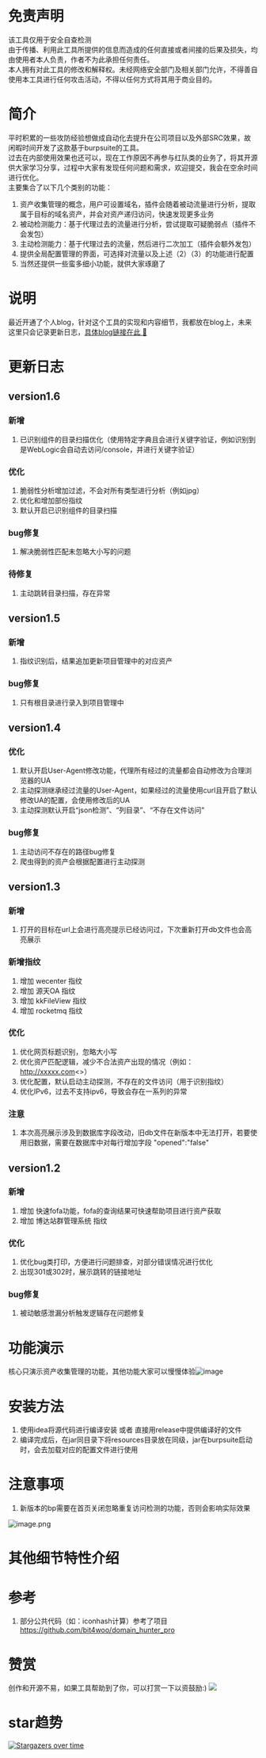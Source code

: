 <a name="wcd7N"></a>
# 免责声明
该工具仅用于安全自查检测<br />由于传播、利用此工具所提供的信息而造成的任何直接或者间接的后果及损失，均由使用者本人负责，作者不为此承担任何责任。<br />本人拥有对此工具的修改和解释权。未经网络安全部门及相关部门允许，不得善自使用本工具进行任何攻击活动，不得以任何方式将其用于商业目的。
<a name="TEPlj"></a>
# 简介
平时积累的一些攻防经验想做成自动化去提升在公司项目以及外部SRC效果，故闲暇时间开发了这款基于burpsuite的工具。<br />过去在内部使用效果也还可以，现在工作原因不再参与红队类的业务了，将其开源供大家学习分享，过程中大家有发现任何问题和需求，欢迎提交，我会在空余时间进行优化。<br />主要集合了以下几个类别的功能：

1. 资产收集管理的概念，用户可设置域名，插件会随着被动流量进行分析，提取属于目标的域名资产，并会对资产递归访问，快速发现更多业务
2. 被动检测能力：基于代理过去的流量进行分析，尝试提取可疑脆弱点（插件不会发包）
3. 主动检测能力：基于代理过去的流量，然后进行二次加工（插件会额外发包）
4. 提供全局配置管理的界面，可选择对流量以及上述（2）（3）的功能进行配置
5. 当然还提供一些蛮多细小功能，就供大家琢磨了
<a name="bmZSr"></a>
   
# 说明
最近开通了个人blog，针对这个工具的实现和内容细节，我都放在blog上，未来这里只会记录更新日志，[具体blog链接在此 🔗](https://z2p.github.io/posts/%E8%87%AA%E7%A0%94%E4%BF%A1%E6%81%AF%E6%94%B6%E9%9B%86%E5%B7%A5%E5%85%B7%E5%88%86%E4%BA%AB/)

# 更新日志
## version1.6
### 新增
1. 已识别组件的目录扫描优化（使用特定字典且会进行关键字验证，例如识别到是WebLogic会自动去访问/console，并进行关键字验证）

### 优化
1. 脆弱性分析增加过滤，不会对所有类型进行分析（例如jpg）
2. 优化和增加部份指纹
3. 默认开启已识别组件的目录扫描

### bug修复
1. 解决脆弱性匹配未忽略大小写的问题

### 待修复
1. 主动跳转目录扫描，存在异常

## version1.5
### 新增
1. 指纹识别后，结果追加更新项目管理中的对应资产

### bug修复
1. 只有根目录进行录入到项目管理中

## version1.4
### 优化
1. 默认开启User-Agent修改功能，代理所有经过的流量都会自动修改为合理浏览器的UA
2. 主动探测继承经过流量的User-Agent，如果经过的流量使用curl且开启了默认修改UA的配置，会使用修改后的UA
3. 主动探测默认开启“json检测”、“列目录”、“不存在文件访问”

### bug修复
1. 主动访问不存在的路径bug修复
2. 爬虫得到的资产会根据配置进行主动探测

## version1.3
### 新增
1. 打开的目标在url上会进行高亮提示已经访问过，下次重新打开db文件也会高亮展示

### 新增指纹
1. 增加 wecenter 指纹
2. 增加 源天OA 指纹
3. 增加 kkFileView 指纹
4. 增加 rocketmq 指纹

### 优化
1. 优化网页标题识别，忽略大小写
2. 优化资产匹配逻辑，减少不合法资产出现的情况（例如：http://xxxxx.com<>）
3. 优化配置，默认启动主动探测，不存在的文件访问（用于识别指纹）
4. 优化IPv6，过去不支持ipv6，导致会存在一系列的异常

### 注意
1. 本次高亮展示涉及到数据库字段改动，旧db文件在新版本中无法打开，若要使用旧数据，需要在数据库中对每行增加字段 "opened":"false"

## version1.2
### 新增
1. 增加 快速fofa功能，fofa的查询结果可快速帮助项目进行资产获取
2. 增加 博达站群管理系统 指纹

### 优化
1. 优化bug类打印，方便进行问题排查，对部分错误情况进行优化
2. 出现301或302时，展示跳转的链接地址

### bug修复
1. 被动敏感泄漏分析触发逻辑存在问题修复

# 功能演示
核心只演示资产收集管理的功能，其他功能大家可以慢慢体验![image](https://github.com/z2p/sweetPotato/blob/main/picture/show.gif)

<a name="xy0so"></a>
# 安装方法
<a name="hErYN"></a>
1. 使用idea将源代码进行编译安装 或者 直接用release中提供编译好的文件
2. 编译完成后，在jar同目录下将resources目录放在同级，jar在burpsuite启动时，会去加载对应的配置文件进行使用
# 注意事项

1. 新版本的bp需要在首页关闭忽略重复访问检测的功能，否则会影响实际效果

![image.png](https://github.com/z2p/sweetPotato/blob/main/picture/pic2.png)
<a name="VhTgx"></a>
# 其他细节特性介绍

# 参考
1. 部分公共代码（如：iconhash计算）参考了项目 https://github.com/bit4woo/domain_hunter_pro

# 赞赏
创作和开源不易，如果工具帮助到了你，可以打赏一下以资鼓励:)
![](https://github.com/z2p/sweetPotato/blob/main/picture/pic3.png)

# star趋势
[![Stargazers over time](https://starchart.cc/z2p/sweetPotato.svg)](https://starchart.cc/z2p/sweetPotato)
